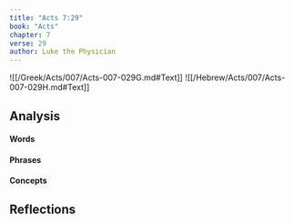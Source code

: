 ```yaml
---
title: "Acts 7:29"
book: "Acts"
chapter: 7
verse: 29
author: Luke the Physician
---
```

![[/Greek/Acts/007/Acts-007-029G.md#Text]]
![[/Hebrew/Acts/007/Acts-007-029H.md#Text]]

## Analysis

#### Words

#### Phrases

#### Concepts

## Reflections
